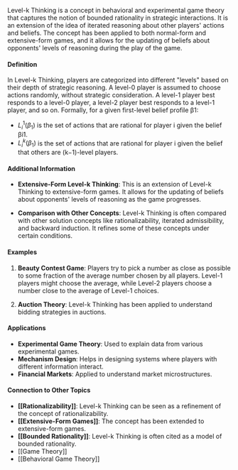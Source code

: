 Level-k Thinking is a concept in behavioral and experimental game theory that captures the notion of bounded rationality in strategic interactions. It is an extension of the idea of iterated reasoning about other players' actions and beliefs. The concept has been applied to both normal-form and extensive-form games, and it allows for the updating of beliefs about opponents' levels of reasoning during the play of the game.

#### Definition

In Level-k Thinking, players are categorized into different "levels" based on their depth of strategic reasoning. A level-0 player is assumed to choose actions randomly, without strategic consideration. A level-1 player best responds to a level-0 player, a level-2 player best responds to a level-1 player, and so on. Formally, for a given first-level belief profile β1​:

- $L_i^1(β_1)$ is the set of actions that are rational for player i given the belief βi1​.
- $L_i^k(β_1)$ is the set of actions that are rational for player i given the belief that others are (k−1)-level players.

#### Additional Information

- **Extensive-Form Level-k Thinking**: This is an extension of Level-k Thinking to extensive-form games. It allows for the updating of beliefs about opponents' levels of reasoning as the game progresses.
    
- **Comparison with Other Concepts**: Level-k Thinking is often compared with other solution concepts like rationalizability, iterated admissibility, and backward induction. It refines some of these concepts under certain conditions.
    

#### Examples

1. **Beauty Contest Game**: Players try to pick a number as close as possible to some fraction of the average number chosen by all players. Level-1 players might choose the average, while Level-2 players choose a number close to the average of Level-1 choices.
    
2. **Auction Theory**: Level-k Thinking has been applied to understand bidding strategies in auctions.
    

#### Applications

- **Experimental Game Theory**: Used to explain data from various experimental games.
- **Mechanism Design**: Helps in designing systems where players with different information interact.
- **Financial Markets**: Applied to understand market microstructures.

#### Connection to Other Topics

- **[[Rationalizability]]**: Level-k Thinking can be seen as a refinement of the concept of rationalizability.
- **[[Extensive-Form Games]]**: The concept has been extended to extensive-form games.
- **[[Bounded Rationality]]**: Level-k Thinking is often cited as a model of bounded rationality.
- [[Game Theory]]
- [[Behavioral Game Theory]]
